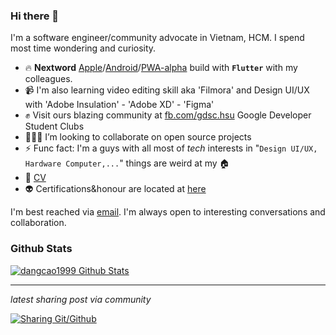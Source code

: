 ### Hi there 👋

I'm a software engineer/community advocate in Vietnam, HCM. I spend most time wondering and curiosity.

- 🔥 **Nextword** [Apple](https://apps.apple.com/vn/app/nextword/id1586762180)/[Android](https://play.google.com/store/apps/details?id=com.nextword.nextword)/[PWA-alpha](http://nextword-me-with-my-friends.web.app) build with **`Flutter`** with my colleagues.
- 📹 I'm also learning video editing skill aka 'Filmora' and Design UI/UX with 'Adobe Insulation' - 'Adobe XD' - 'Figma'
- ✊ Visit ours blazing community at [fb.com/gdsc.hsu](https://www.facebook.com/gdsc.hsu) Google Developer Student Clubs
- 👨🏻‍💻 I’m looking to collaborate on open source projects
- ⚡ Func fact: I'm a guys with all most of *tech* interests in "`Design UI/UX, Hardware Computer,...`" things are weird at my 🏠
- 🔗 [CV](https://www.topcv.vn/xem-cv/VARXBlNbAQoMV1RRUQRdUgMGUlBSXA8OBF0EAw7ccd)
- 👽 Certifications&honour are located at [here](https://github.com/DangCao1999/DangCao1999/tree/main/certification)

<div>
    I'm best reached via <a href="mailto:dangcao3659@gmail.com"/>email</a>. I'm always open to interesting conversations and collaboration.
</div>
 


### Github Stats

[![dangcao1999 Github Stats](https://github-readme-stats.vercel.app/api?username=dangcao1999&count_private=true&theme=default&show_icons=true)](https://github.com/dangcao1999)

----
*latest sharing post via community*

<a href="https://www.facebook.com/gdsc.hsu/posts/135463578794377" target="_blank"><img src="https://scontent.fvca1-3.fna.fbcdn.net/v/t39.30808-6/p180x540/240604844_135460742127994_1974796903384777640_n.jpg?_nc_cat=110&ccb=1-5&_nc_sid=730e14&_nc_ohc=H2wGj8ykjjMAX8sTPpa&_nc_ht=scontent.fvca1-3.fna&oh=fff9f988ead39dfe7e12f8ddef44e7db&oe=61BAB19D" 
alt="Sharing Git/Github"/></a>

